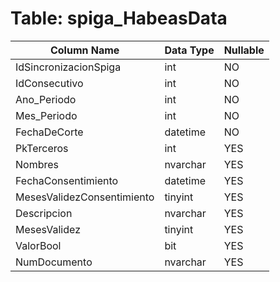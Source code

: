 # Table: spiga_HabeasData

| Column Name | Data Type | Nullable |
|-------------|-----------|----------|
| IdSincronizacionSpiga | int | NO |
| IdConsecutivo | int | NO |
| Ano_Periodo | int | NO |
| Mes_Periodo | int | NO |
| FechaDeCorte | datetime | NO |
| PkTerceros | int | YES |
| Nombres | nvarchar | YES |
| FechaConsentimiento | datetime | YES |
| MesesValidezConsentimiento | tinyint | YES |
| Descripcion | nvarchar | YES |
| MesesValidez | tinyint | YES |
| ValorBool | bit | YES |
| NumDocumento | nvarchar | YES |
